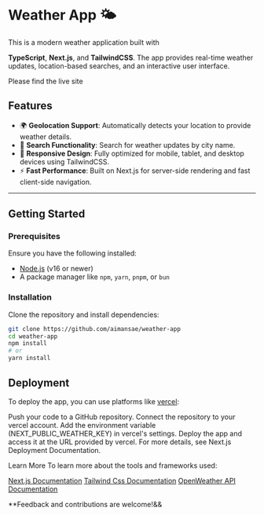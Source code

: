# Weather App 🌤️

This is a modern weather application built with 

**TypeScript**, **Next.js**, and **TailwindCSS**. The app provides real-time weather updates, location-based searches, and an interactive user interface.

Please find the live site [](here)
## Features

- 🌍 **Geolocation Support**: Automatically detects your location to provide weather details.
- 🔎 **Search Functionality**: Search for weather updates by city name.
- 📱 **Responsive Design**: Fully optimized for mobile, tablet, and desktop devices using TailwindCSS.
- ⚡ **Fast Performance**: Built on Next.js for server-side rendering and fast client-side navigation.

---

## Getting Started

### Prerequisites

Ensure you have the following installed:

- [Node.js](https://nodejs.org/) (v16 or newer)
- A package manager like `npm`, `yarn`, `pnpm`, or `bun`

### Installation

Clone the repository and install dependencies:

```bash
git clone https://github.com/aimansae/weather-app
cd weather-app
npm install
# or
yarn install
```
## Deployment
To deploy the app, you can use platforms like [vercel](https://app.vercel.com):

Push your code to a GitHub repository.
Connect the repository to your vercel account.
Add the environment variable (NEXT_PUBLIC_WEATHER_KEY) in vercel's settings.
Deploy the app and access it at the URL provided by vercel.
For more details, see Next.js Deployment Documentation.

Learn More
To learn more about the tools and frameworks used:

[Next.js Documentation](https://nextjs.org/docs)
[Tailwind Css Documentation](https://tailwindcss.com/blog/automatic-class-sorting-with-prettier)
[OpenWeather API Documentation](https://openweathermap.org/api)


**Feedback and contributions are welcome!&&